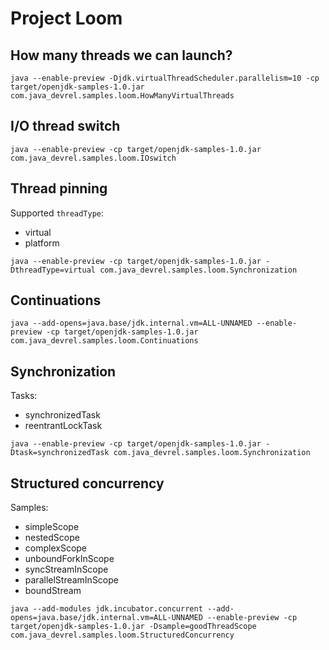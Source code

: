 # Project Loom

## How many threads we can launch?

```shell
java --enable-preview -Djdk.virtualThreadScheduler.parallelism=10 -cp target/openjdk-samples-1.0.jar com.java_devrel.samples.loom.HowManyVirtualThreads
```

## I/O thread switch

```shell
java --enable-preview -cp target/openjdk-samples-1.0.jar com.java_devrel.samples.loom.IOswitch
```


## Thread pinning

Supported `threadType`:
 - virtual
 - platform

```shell
java --enable-preview -cp target/openjdk-samples-1.0.jar -DthreadType=virtual com.java_devrel.samples.loom.Synchronization
```

## Continuations

```shell
java --add-opens=java.base/jdk.internal.vm=ALL-UNNAMED --enable-preview -cp target/openjdk-samples-1.0.jar com.java_devrel.samples.loom.Continuations
```

## Synchronization

Tasks:
 - synchronizedTask
 - reentrantLockTask

```shell
java --enable-preview -cp target/openjdk-samples-1.0.jar -Dtask=synchronizedTask com.java_devrel.samples.loom.Synchronization
```

## Structured concurrency

Samples:
 - simpleScope
 - nestedScope
 - complexScope
 - unboundForkInScope
 - syncStreamInScope
 - parallelStreamInScope
 - boundStream

```shell
java --add-modules jdk.incubator.concurrent --add-opens=java.base/jdk.internal.vm=ALL-UNNAMED --enable-preview -cp target/openjdk-samples-1.0.jar -Dsample=goodThreadScope com.java_devrel.samples.loom.StructuredConcurrency
```
